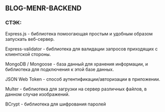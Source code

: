 ## BLOG-MENR-BACKEND

### СТЭК:

Express.js - библиотека помоогающая простым и удобным образом запускать веб-сервер.

Express-validator - библиотека для валидации запросов приходящих с клиентской стороны.

MongoDB / Mongoose - база данный для хранения информации, и библиотека для подключения к этой базе данных.

JSON Web Token - способ аутентификации/авторизации в приложении.

Multer - библиотека для загрузки на сервер различных файлов, в данном случае изображений.

BCrypt - библиотека для шифрования паролей